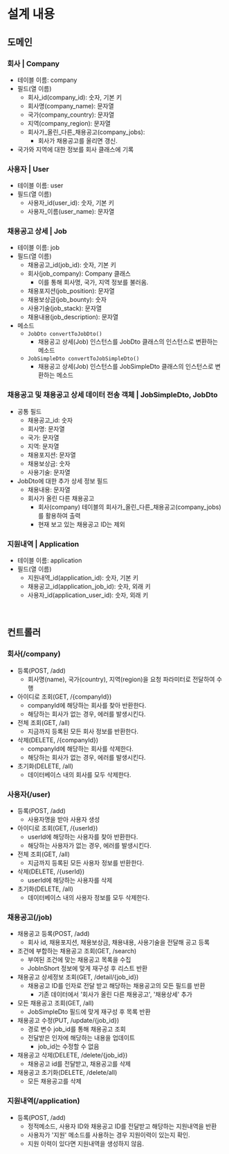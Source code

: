 # 설계 내용

## 도메인
### 회사 | Company
* 테이블 이름: company
* 필드(열 이름)
    - 회사_id(company_id): 숫자, 기본 키
    - 회사명(company_name): 문자열
    - 국가(company_country): 문자열
    - 지역(company_region): 문자열
    - 회사가_올린_다른_채용공고(company_jobs): 
        + 회사가 채용공고를 올리면 갱신.
* 국가와 지역에 대한 정보를 회사 클래스에 기록

### 사용자 | User
* 테이블 이름: user
* 필드(열 이름)
    - 사용자_id(user_id): 숫자, 기본 키
    - 사용자_이름(user_name): 문자열

### 채용공고 상세 | Job
* 테이블 이름: job
* 필드(열 이름)
    - 채용공고_id(job_id): 숫자, 기본 키
    - 회사(job_company): Company 클래스
        + 이를 통해 회사명, 국가, 지역 정보를 불러옴.
    - 채용포지션(job_position): 문자열
    - 채용보상금(job_bounty): 숫자
    - 사용기술(job_stack): 문자열
    - 채용내용(job_description): 문자열
* 메소드
    - `JobDto convertToJobDto()`
        + 채용공고 상세(Job) 인스턴스를 JobDto 클래스의 인스턴스로 변환하는 메소드
    - `JobSimpleDto convertToJobSimpleDto()`
        + 채용공고 상세(Job) 인스턴스를 JobSimpleDto 클래스의 인스턴스로 변환하는 메소드

### 채용공고 및 채용공고 상세 데이터 전송 객체 | JobSimpleDto, JobDto
* 공통 필드
    - 채용공고_id: 숫자
    - 회사명: 문자열
    - 국가: 문자열
    - 지역: 문자열
    - 채용포지션: 문자열
    - 채용보상금: 숫자
    - 사용기술: 문자열
* JobDto에 대한 추가 상세 정보 필드
    - 채용내용: 문자열
    - 회사가 올린 다른 채용공고
        + 회사(company) 테이블의 회사가_올린_다른_채용공고(company_jobs)를 활용하여 출력
        + 현재 보고 있는 채용공고 ID는 제외

### 지원내역 | Application
* 테이블 이름: application
* 필드(열 이름)
    - 지원내역_id(application_id): 숫자, 기본 키
    - 채용공고_id(application_job_id): 숫자, 외래 키
    - 사용자_id(application_user_id): 숫자, 외래 키

<br>

## 컨트롤러
### 회사(/company)
* 등록(POST, /add)
    - 회사명(name), 국가(country), 지역(region)을 요청 파라미터로 전달하여 수행
* 아이디로 조회(GET, /{companyId})
    - companyId에 해당하는 회사를 찾아 반환한다.
    - 해당하는 회사가 없는 경우, 에러를 발생시킨다.
* 전체 조회(GET, /all)
    - 지금까지 등록된 모든 회사 정보를 반환한다.
* 삭제(DELETE, /{companyId})
    - companyId에 해당하는 회사를 삭제한다.
    - 해당하는 회사가 없는 경우, 에러를 발생시킨다.
* 초기화(DELETE, /all)
    - 데이터베이스 내의 회사를 모두 삭제한다.

### 사용자(/user)
* 등록(POST, /add)
    - 사용자명을 받아 사용자 생성
* 아이디로 조회(GET, /{userId})
    - userId에 해당하는 사용자를 찾아 반환한다.
    - 해당하는 사용자가 없는 경우, 에러를 발생시킨다.
* 전체 조회(GET, /all)
    - 지금까지 등록된 모든 사용자 정보를 반환한다.
* 삭제(DELETE, /{userId})
    - userId에 해당하는 사용자를 삭제
* 초기화(DELETE, /all)
    - 데이터베이스 내의 사용자 정보를 모두 삭제한다.

### 채용공고(/job)
* 채용공고 등록(POST, /add)
    - 회사 id, 채용포지션, 채용보상금, 채용내용, 사용기술을 전달해 공고 등록
* 조건에 부합하는 채용공고 조회(GET, /search)
    - 부여된 조건에 맞는 채용공고 목록을 수집
    - JobInShort 정보에 맞게 재구성 후 리스트 반환
* 채용공고 상세정보 조회(GET, /detail/{job_id})
    - 채용공고 ID를 인자로 전달 받고 해당하는 채용공고의 모든 필드를 반환
        + 기존 데이터에서 '회사가 올린 다른 채용공고', '채용상세' 추가
* 모든 채용공고 조회(GET, /all)
    - JobSimpleDto 필드에 맞게 재구성 후 목록 반환
* 채용공고 수정(PUT, /update/{job_id})
    - 경로 변수 job_id를 통해 채용공고 조회
    - 전달받은 인자에 해당하는 내용을 업데이트
        + job_id는 수정할 수 없음
* 채용공고 삭제(DELETE, /delete/{job_id})
    - 채용공고 id를 전달받고, 채용공고를 삭제
* 채용공고 초기화(DELETE, /delete/all)
    - 모든 채용공고를 삭제

### 지원내역(/application)
* 등록(POST, /add)
    - 정적메소드, 사용자 ID와 채용공고 ID를 전달받고 해당하는 지원내역을 반환
    - 사용자가 '지원' 메소드를 사용하는 경우 지원이력이 있는지 확인.
    - 지원 이력이 있다면 지원내역을 생성하지 않음.